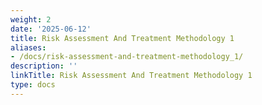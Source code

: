 ```yaml
---
weight: 2
date: '2025-06-12'
title: Risk Assessment And Treatment Methodology 1
aliases:
- /docs/risk-assessment-and-treatment-methodology_1/
description: ''
linkTitle: Risk Assessment And Treatment Methodology 1
type: docs
---
```



